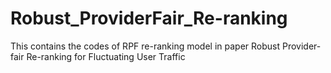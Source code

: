 # Robust_ProviderFair_Re-ranking
This contains the codes of RPF re-ranking model in paper Robust Provider-fair Re-ranking for Fluctuating User Traffic
